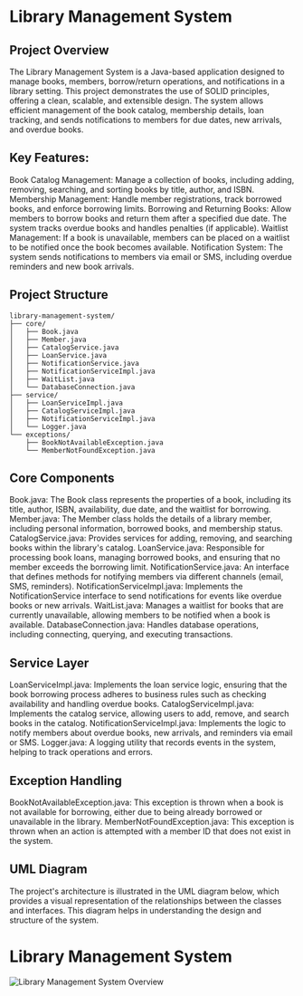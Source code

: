 # Library Management System
## Project Overview
The Library Management System is a Java-based application designed to manage books, members, borrow/return operations, and notifications in a library setting. This project demonstrates the use of SOLID principles, offering a clean, scalable, and extensible design. The system allows efficient management of the book catalog, membership details, loan tracking, and sends notifications to members for due dates, new arrivals, and overdue books.
## Key Features:
Book Catalog Management: Manage a collection of books, including adding, removing, searching, and sorting books by title, author, and ISBN.
Membership Management: Handle member registrations, track borrowed books, and enforce borrowing limits.
Borrowing and Returning Books: Allow members to borrow books and return them after a specified due date. The system tracks overdue books and handles penalties (if applicable).
Waitlist Management: If a book is unavailable, members can be placed on a waitlist to be notified once the book becomes available.
Notification System: The system sends notifications to members via email or SMS, including overdue reminders and new book arrivals.
## Project Structure
```plaintext
library-management-system/
├── core/
│   ├── Book.java
│   ├── Member.java
│   ├── CatalogService.java
│   ├── LoanService.java
│   ├── NotificationService.java
│   ├── NotificationServiceImpl.java
│   ├── WaitList.java
│   └── DatabaseConnection.java
├── service/
│   ├── LoanServiceImpl.java
│   ├── CatalogServiceImpl.java
│   ├── NotificationServiceImpl.java
│   └── Logger.java
└── exceptions/
    ├── BookNotAvailableException.java
    └── MemberNotFoundException.java
```
## Core Components
Book.java: The Book class represents the properties of a book, including its title, author, ISBN, availability, due date, and the waitlist for borrowing.
Member.java: The Member class holds the details of a library member, including personal information, borrowed books, and membership status.
CatalogService.java: Provides services for adding, removing, and searching books within the library's catalog.
LoanService.java: Responsible for processing book loans, managing borrowed books, and ensuring that no member exceeds the borrowing limit.
NotificationService.java: An interface that defines methods for notifying members via different channels (email, SMS, reminders).
NotificationServiceImpl.java: Implements the NotificationService interface to send notifications for events like overdue books or new arrivals.
WaitList.java: Manages a waitlist for books that are currently unavailable, allowing members to be notified when a book is available.
DatabaseConnection.java: Handles database operations, including connecting, querying, and executing transactions.
## Service Layer
LoanServiceImpl.java: Implements the loan service logic, ensuring that the book borrowing process adheres to business rules such as checking availability and handling overdue books.
CatalogServiceImpl.java: Implements the catalog service, allowing users to add, remove, and search books in the catalog.
NotificationServiceImpl.java: Implements the logic to notify members about overdue books, new arrivals, and reminders via email or SMS.
Logger.java: A logging utility that records events in the system, helping to track operations and errors.
## Exception Handling
BookNotAvailableException.java: This exception is thrown when a book is not available for borrowing, either due to being already borrowed or unavailable in the library.
MemberNotFoundException.java: This exception is thrown when an action is attempted with a member ID that does not exist in the system.
## UML Diagram
The project's architecture is illustrated in the UML diagram below, which provides a visual representation of the relationships between the classes and interfaces. This diagram helps in understanding the design and structure of the system.
# Library Management System
![Library Management System Overview]([assets/overview-diagram.png](https://www.plantuml.com/plantuml/png/xLZRZjis4xxtK-XIHdPVGFWHnDv3OFm-fFOMMw0e0agQjTcLI9Ual16Aldj5ZKnhQCfnclQgtGkjpFdcF9ePwOCsJ9cgB4PPmRIEvZnLJDKB9jWMIX1cKsi3PVJxA6h-tfMCYvYfhKwYZL5SR7_-PPn41ydpqH-ZJiHKojSEVskuAU28nIDMcPrKz6oscIxfIIRt7FJam7Z1KYk22zE9b8OLTosvTvfNSCzCWvlBZ1Ns5i_V63TphaqIsUl_5b2ceDwZCzRGc5Xu4r7hRY9dMVlBrpr6GIpFd-HpfoakMnr9XBgwy21GGIaFyAXaUGqwXHUf8CwfNmqabR809X35zUe0AgyWzYavr_k2rTRDUp2C5pecyhTWdgptzXGzTEUJDWm1Wer7uFYEfCjATAbvfy_9eUoUcNQAjHFNaUunsV6Of1jrEU9vHVWQN0x6NdMuKiQ3Op4BLdgrZCcRvQ5JlUDxDE1KZL0oNb3mVYS5B2lBGGcfL4g-GMxJfpi3xNrNl6XQtBVf9lBjmHFVbfl8sO6WW0rTPQCHxOEIDfSaihTUIPjAYKk87JjMQEiABLFCnBJdwvsiX74P9tLy0frNyfALeK9UT149a3nvVeYHdOJFWkn_HtwmSGo8_dGAg4_LHowI0-ADfW92sV5xxXqph93R3QW3p-1Oi6cuT2WuFaETkbemhQINNKAySD5AcDROPaYhRP2hlU5Ii0Ar-Znjfx6NGGvI7PrJST02FQsxZaRxEqaw4NVamXR52svgAhfe-5hGHYe3-T57AZ6CH5D2KAxjZqwf7p7_kSba9R1BMYRI997cv60NfT9eXsOgstKk_n_gDwdo-1N_1qDb2w_X1lN2CeYMql0NdZ6R6rg1xuGbrTwGirr9QxQ5OFKZoxJ6f-IlS6uMcs_Yqo3oDPHSvA3E6DqO6LIuXBU9Klp0pgsb3mPH-0n59ajOe5qUf_zyXq8yA_T5n9jBkwRf_xBmpsTXBXaDBHcGGRN30_DwZcm7sQjRLYZ8Ym8Pj2XUq-N67yrhO8ty78VXd9Syi99sRSSFX2j3jo2Tbs0Igaj4BoO_VPwkrklLy-VvR35xwZKaJtvyhU3nlpafLlvIdhh-mvSCsddPNmVibBfYYSKN9pkvFadDhP1UTWOLnKH3U2KTVwSCF0bQD-wjTYZZ6pV2Pq_gSQIw41_pZH4TVhiSVYaShYgInsPYrovj3kfUZMjS1wbro8XhqE06-Dsh7Ocnjr8Wy6JGFJCiPHhkf12GzKkHw-uCSd-hmNEwRELS1y_X2sILWHygK7Nycxq69qGAMowU51EQjLPG8PaiIsu6oKeMHSgorq50pvUpTviT4tc_k269t0ylvDH1CdMsMr37WMDttE4nYlG23b0abd5kxoxFNL1AgeiYSqYhhofzbAfana1-hlsb9PqUNln-j4f_XSouxqTO5_QXuILemyfzG2FU-E_dIsaUPILosl32dGrrS7oDwBwAq3um83CEDhBhuJVHeDxnDRrfudCJ3ER0QUyN4OYgTCde8ZDRFgxQc_k7wOyVsxk7PX2lsxldoNevMtwql4DV0s_V-s-SILHfq9SOSAPVYwR3dN1HpHPikqv3BLivUeIQ71M3wj6lvdOjFudQaMy1TFdnVUijvQE1lJti8U4DwXaUyKbaTag-XPp3OT85hpyZVD-HIaAsOzhDsj6mzjkJA0K5Cw0Z8o_YdGx2yTNK1YPAgBJoAAq7i4w53ySssvhcHpw96Wxj424f580YFEf0fq0uSY8oQblotruy5nwf3o3ogYp-1000))
